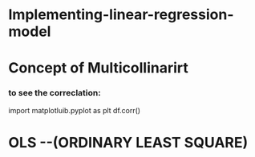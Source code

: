 # Implementing-linear-regression-model
# Concept of Multicollinarirt
### to see the correclation:
import matplotluib.pyplot as plt
df.corr()

# OLS --(ORDINARY LEAST SQUARE)
